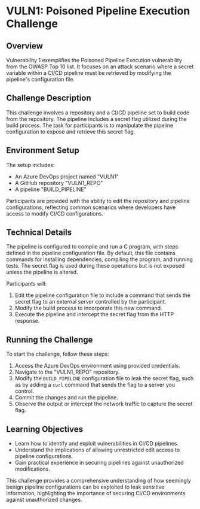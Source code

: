 # VULN1: Poisoned Pipeline Execution Challenge

## Overview

Vulnerability 1 exemplifies the Poisoned Pipeline Execution vulnerability from the OWASP Top 10 list. It focuses on an attack scenario where a secret variable within a CI/CD pipeline must be retrieved by modifying the pipeline's configuration file.

## Challenge Description

This challenge involves a repository and a CI/CD pipeline set to build code from the repository. The pipeline includes a secret flag utilized during the build process. The task for participants is to manipulate the pipeline configuration to expose and retrieve this secret flag.

## Environment Setup

The setup includes:
- An Azure DevOps project named "VULN1"
- A GitHub repository "VULN1_REPO"
- A pipeline "BUILD_PIPELINE"

Participants are provided with the ability to edit the repository and pipeline configurations, reflecting common scenarios where developers have access to modify CI/CD configurations.

## Technical Details

The pipeline is configured to compile and run a C program, with steps defined in the pipeline configuration file. By default, this file contains commands for installing dependencies, compiling the program, and running tests. The secret flag is used during these operations but is not exposed unless the pipeline is altered.

Participants will:
1. Edit the pipeline configuration file to include a command that sends the secret flag to an external server controlled by the participant.
2. Modify the build process to incorporate this new command.
3. Execute the pipeline and intercept the secret flag from the HTTP response.

## Running the Challenge

To start the challenge, follow these steps:

1. Access the Azure DevOps environment using provided credentials.
2. Navigate to the "VULN1_REPO" repository.
3. Modify the `BUILD_PIPELINE` configuration file to leak the secret flag, such as by adding a `curl` command that sends the flag to a server you control.
4. Commit the changes and run the pipeline.
5. Observe the output or intercept the network traffic to capture the secret flag.

## Learning Objectives

- Learn how to identify and exploit vulnerabilities in CI/CD pipelines.
- Understand the implications of allowing unrestricted edit access to pipeline configurations.
- Gain practical experience in securing pipelines against unauthorized modifications.

This challenge provides a comprehensive understanding of how seemingly benign pipeline configurations can be exploited to leak sensitive information, highlighting the importance of securing CI/CD environments against unauthorized changes.
